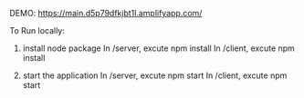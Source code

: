 DEMO:
https://main.d5p79dfkjbt1l.amplifyapp.com/

To Run locally:

1. install node package
  In /server, excute npm install 
  In /client, excute npm install

2. start the application
  In /server, excute npm start
  In /client, excute npm start
